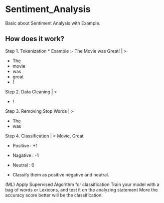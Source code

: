 # Sentiment_Analysis
Basic about Sentiment Analysis with Example.


## How does it work?

Step 1. Tokenization *
Example :- The Movie was Great! | > 
* The
* movie
* was
* great
* !
     
Step 2. Data Cleaning | > 
* ! 

Step 3. Removing Stop Words | >  
* The  
* was

Step 4. Classification | >  Movie, Great
* Positive : +1
* Nagative : -1
* Neutral : 0

* Classify them as positive negative and neutral.

(ML) Apply Supervised Algorithm for classification 
Train your model with a bag of words or Lexicons, and test it on the analyzing statement 
More the accuracy score better will be the classification.
